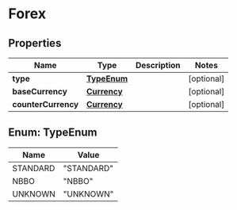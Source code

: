 # Forex

## Properties
Name | Type | Description | Notes
------------ | ------------- | ------------- | -------------
**type** | [**TypeEnum**](#TypeEnum) |  |  [optional]
**baseCurrency** | [**Currency**](Currency.md) |  |  [optional]
**counterCurrency** | [**Currency**](Currency.md) |  |  [optional]

<a name="TypeEnum"></a>
## Enum: TypeEnum
Name | Value
---- | -----
STANDARD | &quot;STANDARD&quot;
NBBO | &quot;NBBO&quot;
UNKNOWN | &quot;UNKNOWN&quot;
